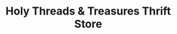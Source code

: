 ---
title: "Holy Threads & Treasures Thrift Store"
url: /wapakoneta/holy-threads-and-treasures-thrift-store/
shop: charity
---